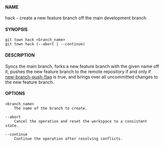 #### NAME

hack - create a new feature branch off the main development branch

#### SYNOPSIS

```
git town hack <branch_name>
git town hack (--abort | --continue)
```

#### DESCRIPTION

Syncs the main branch,
forks a new feature branch with the given name off it,
pushes the new feature branch to the remote repository
if and only if [new-branch-push-flag](./new-branch-push-flag.md) is true,
and brings over all uncommitted changes to the new feature branch.

#### OPTIONS

```
<branch_name>
    The name of the branch to create.

--abort
    Cancel the operation and reset the workspace to a consistent state.

--continue
    Continue the operation after resolving conflicts.
```
